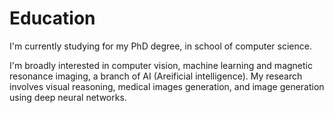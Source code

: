# Education

I'm currently studying for my PhD degree,  in school of computer science. 

I'm broadly interested in computer vision, machine learning and magnetic resonance imaging, a branch of AI (Areificial intelligence). My research involves visual reasoning, medical images generation, and image generation using deep neural networks.



